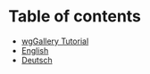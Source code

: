 # Table of contents

* [wgGallery Tutorial](README.md)
* [English](test.md)
* [Deutsch](deutsch.md)

